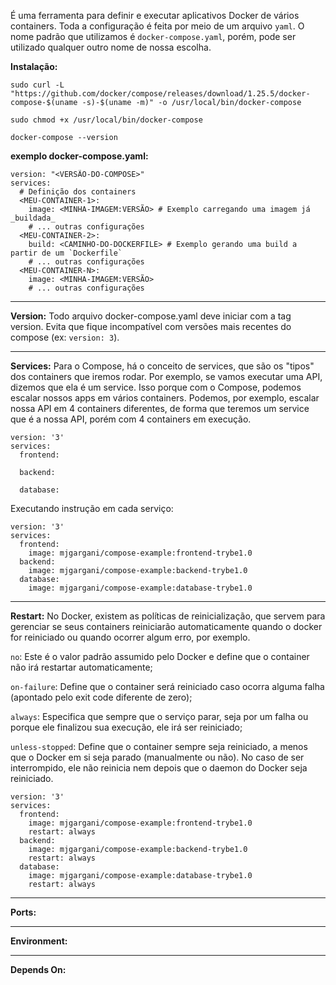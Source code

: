 É uma ferramenta para definir e executar aplicativos Docker de vários containers.
Toda a configuração é feita por meio de um arquivo `yaml`. O nome padrão que utilizamos é `docker-compose.yaml`, porém, pode ser utilizado qualquer outro nome de nossa escolha. 

**Instalação:**
```
sudo curl -L "https://github.com/docker/compose/releases/download/1.25.5/docker-compose-$(uname -s)-$(uname -m)" -o /usr/local/bin/docker-compose
```
```
sudo chmod +x /usr/local/bin/docker-compose
```
```
docker-compose --version
```

**exemplo docker-compose.yaml:**
```
version: "<VERSÃO-DO-COMPOSE>"
services:
  # Definição dos containers
  <MEU-CONTAINER-1>:
    image: <MINHA-IMAGEM:VERSÃO> # Exemplo carregando uma imagem já _buildada_
    # ... outras configurações
  <MEU-CONTAINER-2>:
    build: <CAMINHO-DO-DOCKERFILE> # Exemplo gerando uma build a partir de um `Dockerfile`
    # ... outras configurações
  <MEU-CONTAINER-N>:
    image: <MINHA-IMAGEM:VERSÃO>
    # ... outras configurações
```
<hr />

**Version:** Todo arquivo docker-compose.yaml deve iniciar com a tag version. Evita que fique incompatível com versões mais recentes do compose (ex: `version: 3`).

<hr />

**Services:** Para o Compose, há o conceito de services, que são os "tipos" dos containers que iremos rodar. Por exemplo, se vamos executar uma API, dizemos que ela é um service. Isso porque com o Compose, podemos escalar nossos apps em vários containers.
Podemos, por exemplo, escalar nossa API em 4 containers diferentes, de forma que teremos um service que é a nossa API, porém com 4 containers em execução. 
```
version: '3'
services:
  frontend:

  backend:

  database:
```
Executando instrução em cada serviço:
```
version: '3'
services:
  frontend:
    image: mjgargani/compose-example:frontend-trybe1.0
  backend:
    image: mjgargani/compose-example:backend-trybe1.0
  database:
    image: mjgargani/compose-example:database-trybe1.0
```
<hr />

**Restart:** No Docker, existem as políticas de reinicialização, que servem para gerenciar se seus containers reiniciarão automaticamente quando o docker for reiniciado ou quando ocorrer algum erro, por exemplo.

`no`: Este é o valor padrão assumido pelo Docker e define que o container não irá restartar automaticamente;

`on-failure`: Define que o container será reiniciado caso ocorra alguma falha (apontado pelo exit code diferente de zero);

`always`: Especifica que sempre que o serviço parar, seja por um falha ou porque ele finalizou sua execução, ele irá ser reiniciado;

`unless-stopped`: Define que o container sempre seja reiniciado, a menos que o Docker em si seja parado (manualmente ou não). No caso de ser interrompido, ele não reinicia nem depois que o daemon do Docker seja reiniciado.
```
version: '3'
services:
  frontend:
    image: mjgargani/compose-example:frontend-trybe1.0
    restart: always
  backend:
    image: mjgargani/compose-example:backend-trybe1.0
    restart: always
  database:
    image: mjgargani/compose-example:database-trybe1.0
    restart: always
```
<hr />

**Ports:**



<hr />

**Environment:**


<hr />

**Depends On:**
